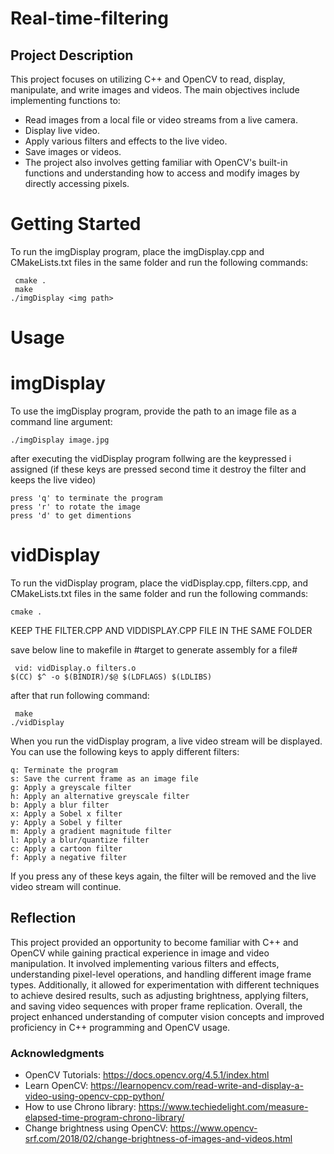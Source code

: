 # Real-time-filtering
## Project Description
This project focuses on utilizing C++ and OpenCV to read, display, manipulate, and write images and videos. The main objectives include implementing functions to:
- Read images from a local file or video streams from a live camera.
- Display live video.
- Apply various filters and effects to the live video.
- Save images or videos.
- The project also involves getting familiar with OpenCV's built-in functions and understanding how to access and modify images by directly accessing pixels.

# Getting Started

To run the imgDisplay program, place the imgDisplay.cpp and CMakeLists.txt files in the same folder and run the following commands:

     cmake .
     make
    ./imgDisplay <img path>
    


 
# Usage

# imgDisplay

To use the imgDisplay program, provide the path to an image file as a command line argument:

    ./imgDisplay image.jpg
  
after executing the vidDisplay program follwing are the keypressed i assigned
(if these keys are pressed second time it destroy the filter and keeps the live video)

    press 'q' to terminate the program
    press 'r' to rotate the image
    press 'd' to get dimentions

 
# vidDisplay

To run the vidDisplay program, place the vidDisplay.cpp, filters.cpp, and CMakeLists.txt files in the same folder and run the following commands:

    cmake .

KEEP THE FILTER.CPP AND VIDDISPLAY.CPP FILE IN THE SAME FOLDER


save below line to makefile in #target to generate assembly for a file#

     vid: vidDisplay.o filters.o
	$(CC) $^ -o $(BINDIR)/$@ $(LDFLAGS) $(LDLIBS)

after that run following command:

     make
    ./vidDisplay
   
When you run the vidDisplay program, a live video stream will be displayed. You can use the following keys to apply different filters:

    q: Terminate the program
    s: Save the current frame as an image file
    g: Apply a greyscale filter
    h: Apply an alternative greyscale filter
    b: Apply a blur filter
    x: Apply a Sobel x filter
    y: Apply a Sobel y filter
    m: Apply a gradient magnitude filter
    l: Apply a blur/quantize filter
    c: Apply a cartoon filter
    f: Apply a negative filter
    
  If you press any of these keys again, the filter will be removed and the live video stream will continue.

## Reflection
This project provided an opportunity to become familiar with C++ and OpenCV while gaining practical experience in image and video manipulation. It involved implementing various filters and effects, understanding pixel-level operations, and handling different image frame types. Additionally, it allowed for experimentation with different techniques to achieve desired results, such as adjusting brightness, applying filters, and saving video sequences with proper frame replication. Overall, the project enhanced understanding of computer vision concepts and improved proficiency in C++ programming and OpenCV usage.

### Acknowledgments
- OpenCV Tutorials: https://docs.opencv.org/4.5.1/index.html
- Learn OpenCV: https://learnopencv.com/read-write-and-display-a-video-using-opencv-cpp-python/
- How to use Chrono library: https://www.techiedelight.com/measure-elapsed-time-program-chrono-library/
- Change brightness using OpenCV: https://www.opencv-srf.com/2018/02/change-brightness-of-images-and-videos.html
